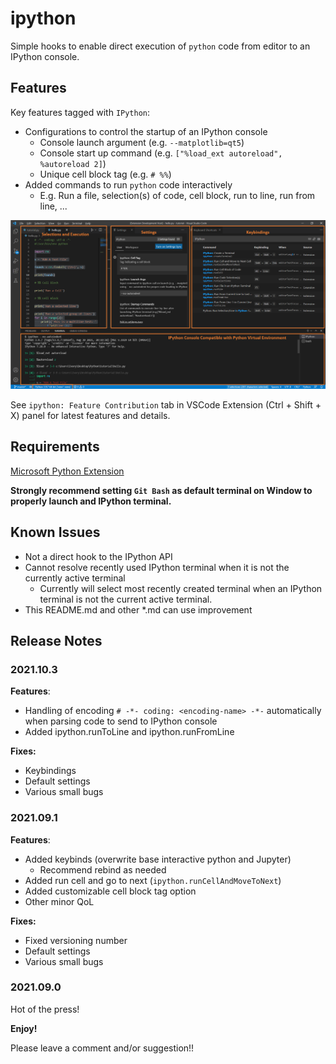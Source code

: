 # ipython

Simple hooks to enable direct execution of `python` code from editor to an IPython console.


## Features

Key features tagged with `IPython`:
- Configurations to control the startup of an IPython console
  - Console launch argument (e.g. `--matplotlib=qt5`)
  - Console start up command (e.g. `["%load_ext autoreload", %autoreload 2]`)
  - Unique cell block tag (e.g. `# %%`)
- Added commands to run `python` code interactively
  - E.g. Run a file, selection(s) of code, cell block, run to line, run from line, ...

![feature X](md_img/vscode-ipython.png)

See `ipython: Feature Contribution` tab in VSCode Extension (Ctrl + Shift + X) panel for latest features and details.

## Requirements

[Microsoft Python Extension](https://marketplace.visualstudio.com/items?itemName=ms-python.python)

**Strongly recommend setting `Git Bash` as default terminal on Window to properly launch and IPython terminal.**

## Known Issues

- Not a direct hook to the IPython API
- Cannot resolve recently used IPython terminal when it is not the currently active terminal
    - Currently will select most recently created terminal when an IPython terminal is not the current active terminal.
- This README.md and other *.md can use improvement

## Release Notes

### 2021.10.3

**Features**:
- Handling of encoding `# -*- coding: <encoding-name> -*-` automatically when parsing code to send to IPython console
- Added ipython.runToLine and ipython.runFromLine

**Fixes:**
- Keybindings
- Default settings
- Various small bugs

### 2021.09.1

**Features**:
- Added keybinds (overwrite base interactive python and Jupyter)
  - Recommend rebind as needed
- Added run cell and go to next (`ipython.runCellAndMoveToNext`)
- Added customizable cell block tag option
- Other minor QoL

**Fixes:**
- Fixed versioning number
- Default settings
- Various small bugs

### 2021.09.0

Hot of the press!

**Enjoy!**

Please leave a comment and/or suggestion!!
